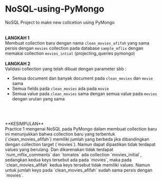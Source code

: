 # NoSQL-using-PyMongo
NoSQL Project to make new collcetion using PyMongo
<br>
<br>
<br>
**LANGKAH 1** <br>
Membuat collection baru dengan nama `clean_movies_afifah` yang sama persis dengan `movies` collection pada database `sample_mflix` dengan memakai collection `movies_intial` (projecting_queries pymongo)
<br>
<br>
**LANGKAH 2** <br>
Validasi collection yang telah dibuat dengan parameter sbb :
- Semua document dan banyak document pada `clean_movies` dan `movie` sama
- Semua fields pada `clean_movies` ada pada `movie`
- Semua value pada `clean_movies` sama dengan semua value pada `movies` dengan urutan yang sama
<br>
<br>
<br>
**KESIMPULAN**
<br>
Practice 1 mengenai NoSQL pada PyMongo dalam membuat collection baru ini menunjukkan bahwa collection baru yang terbentuk (`clean_movies_afifah`) memiliki jumlah yang berbeda jika dibandingkan dengan collection target (`movies`). Namun dapat dipastikan tidak terdapat values yang berulang. Dan dikarenakan tidak terdapat `num_mflix_comments` dan `tomatos` ada collection `movies_initial`, sedangkan kedua keys tersebut ada pada `movies`, maka pada `clean_movies_afifah` kedua keys tersebut tidak memiliki values. Namun untuk jumlah keys pada `clean_movies_afifah` sudah sama persis dengan `movies`.
